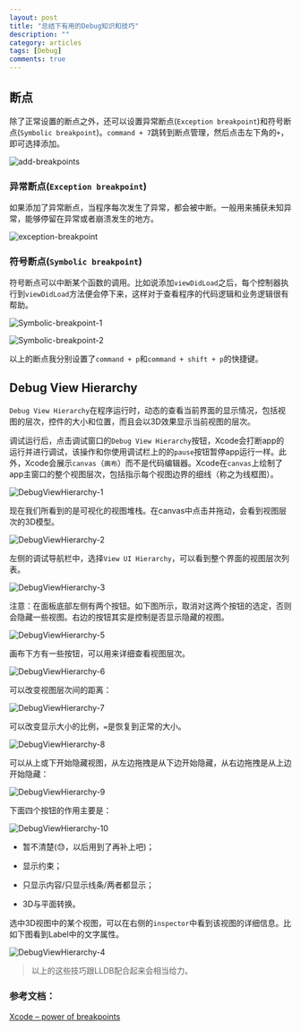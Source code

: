 ```yaml
---
layout: post
title: "总结下有用的Debug知识和技巧"
description: ""
category: articles
tags: [Debug]
comments: true
---
```


## 断点

除了正常设置的断点之外，还可以设置异常断点(`Exception breakpoint`)和符号断点(`Symbolic breakpoint`)。`command + 7`跳转到断点管理，然后点击左下角的`+`，即可选择添加。

![add-breakpoints](https://lettleprince.github.io/images/20160403-debug-skills/add-breakpoints.png)

### 异常断点(`Exception breakpoint`)

如果添加了异常断点，当程序每次发生了异常，都会被中断。一般用来捕获未知异常，能够停留在异常或者崩溃发生的地方。

![exception-breakpoint](https://lettleprince.github.io/images/20160403-debug-skills/exception-breakpoint.png)

### 符号断点(`Symbolic breakpoint`)

符号断点可以中断某个函数的调用。比如说添加`viewDidLoad`之后，每个控制器执行到`viewDidLoad`方法便会停下来，这样对于查看程序的代码逻辑和业务逻辑很有帮助。

![Symbolic-breakpoint-1](https://lettleprince.github.io/images/20160403-debug-skills/Symbolic-breakpoint-1.png)

![Symbolic-breakpoint-2](https://lettleprince.github.io/images/20160403-debug-skills/Symbolic-breakpoint-2.png)

以上的断点我分别设置了`command + p`和`command + shift + p`的快捷键。

## Debug View Hierarchy

`Debug View Hierarchy`在程序运行时，动态的查看当前界面的显示情况，包括视图的层次，控件的大小和位置，而且会以3D效果显示当前视图的层次。

调试运行后，点击调试窗口的`Debug View Hierarchy`按钮，Xcode会打断app的运行并进行调试，该操作和你使用调试栏上的的`pause`按钮暂停app运行一样。此外，Xcode会展示`canvas`（`画布`）而不是代码编辑器。Xcode在`canvas`上绘制了app主窗口的整个视图层次，包括指示每个视图边界的细线（称之为线框图）。

![DebugViewHierarchy-1](https://lettleprince.github.io/images/20160403-debug-skills/DebugViewHierarchy-1.png)

现在我们所看到的是可视化的视图堆栈。在canvas中点击并拖动，会看到视图层次的3D模型。

![DebugViewHierarchy-2](https://lettleprince.github.io/images/20160403-debug-skills/DebugViewHierarchy-2.png)

左侧的调试导航栏中，选择`View UI Hierarchy`，可以看到整个界面的视图层次列表。

![DebugViewHierarchy-3](https://lettleprince.github.io/images/20160403-debug-skills/DebugViewHierarchy-3.png)

注意：在面板底部左侧有两个按钮。如下图所示，取消对这两个按钮的选定，否则会隐藏一些视图。右边的按钮其实是控制是否显示隐藏的视图。

![DebugViewHierarchy-5](https://lettleprince.github.io/images/20160403-debug-skills/DebugViewHierarchy-5.png)

画布下方有一些按钮，可以用来详细查看视图层次。

![DebugViewHierarchy-6](https://lettleprince.github.io/images/20160403-debug-skills/DebugViewHierarchy-6.png)

可以改变视图层次间的距离：

![DebugViewHierarchy-7](https://lettleprince.github.io/images/20160403-debug-skills/DebugViewHierarchy-7.png)

可以改变显示大小的比例，`=`是恢复到正常的大小。

![DebugViewHierarchy-8](https://lettleprince.github.io/images/20160403-debug-skills/DebugViewHierarchy-8.png)

可以从上或下开始隐藏视图，从左边拖拽是从下边开始隐藏，从右边拖拽是从上边开始隐藏：

![DebugViewHierarchy-9](https://lettleprince.github.io/images/20160403-debug-skills/DebugViewHierarchy-9.png)

下面四个按钮的作用主要是：

![DebugViewHierarchy-10](https://lettleprince.github.io/images/20160403-debug-skills/DebugViewHierarchy-10.png)

- 暂不清楚(😓，以后用到了再补上吧)；

- 显示约束；

- 只显示内容/只显示线条/两者都显示；

- 3D与平面转换。


选中3D视图中的某个视图，可以在右侧的`inspector`中看到该视图的详细信息。比如下图看到Label中的文字属性。

![DebugViewHierarchy-4](https://lettleprince.github.io/images/20160403-debug-skills/DebugViewHierarchy-4.png)

> 以上的这些技巧跟LLDB配合起来会相当给力。


### 参考文档：
[Xcode – power of breakpoints](http://www.albertopasca.it/whiletrue/2013/06/xcode-power-of-breakpoints/)

    

